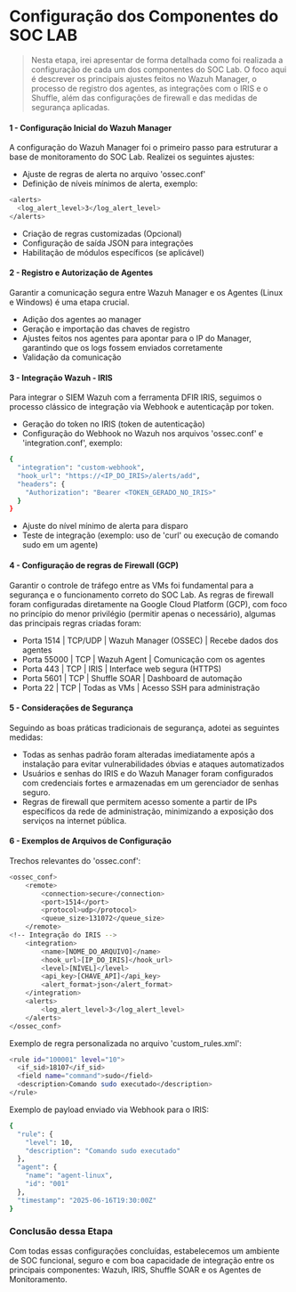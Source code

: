 # Configuração dos Componentes do SOC LAB

> Nesta etapa, irei apresentar de forma detalhada como foi realizada a configuração de cada um dos componentes do SOC Lab. O foco aqui é descrever os principais ajustes feitos no Wazuh Manager, o processo de registro dos agentes, as integrações com o IRIS e o Shuffle, além das configurações de firewall e das medidas de segurança aplicadas.

#### 1 - Configuração Inicial do Wazuh Manager
A configuração do Wazuh Manager foi o primeiro passo para estruturar a base de monitoramento do SOC Lab. Realizei os seguintes ajustes:
- Ajuste de regras de alerta no arquivo 'ossec.conf'
- Definição de níveis mínimos de alerta, exemplo:
``` bash 
<alerts>
  <log_alert_level>3</log_alert_level>
</alerts>
```
- Criação de regras customizadas (Opcional)
- Configuração de saída JSON para integrações
- Habilitação de módulos específicos (se aplicável)

#### 2 - Registro e Autorização de Agentes
Garantir a comunicação segura entre Wazuh Manager e os Agentes (Linux e Windows) é uma etapa crucial.
- Adição dos agentes ao manager
- Geração e importação das chaves de registro
- Ajustes feitos nos agentes para apontar para o IP do Manager, garantindo que os logs fossem enviados corretamente
- Validação da comunicação

#### 3 - Integração Wazuh - IRIS
Para integrar o SIEM Wazuh com a ferramenta DFIR IRIS, seguimos o processo clássico de integração via Webhook e autenticaçãp por token.
- Geração do token no IRIS (token de autenticação)
- Configuração do Webhook no Wazuh nos arquivos 'ossec.conf' e 'integration.conf', exemplo:
``` bash
{
  "integration": "custom-webhook",
  "hook_url": "https://<IP_DO_IRIS>/alerts/add",
  "headers": {
    "Authorization": "Bearer <TOKEN_GERADO_NO_IRIS>"
  }
}
```
- Ajuste do nível mínimo de alerta para disparo
- Teste de integração (exemplo: uso de 'curl' ou execução de comando sudo em um agente)

#### 4 - Configuração de regras de Firewall (GCP)
Garantir o controle de tráfego entre as VMs foi fundamental para a segurança e o funcionamento correto do SOC Lab. As regras de firewall foram configuradas diretamente na Google Cloud Platform (GCP), com foco no princípio do menor privilégio (permitir apenas o necessário), algumas das principais regras criadas foram:
- Porta 1514 | TCP/UDP | Wazuh Manager (OSSEC) | Recebe dados dos agentes
- Porta 55000 | TCP | Wazuh Agent | Comunicação com os agentes
- Porta 443 | TCP | IRIS | Interface web segura (HTTPS)
- Porta 5601 | TCP | Shuffle SOAR | Dashboard de automação
- Porta 22 | TCP | Todas as VMs | Acesso SSH para administração

#### 5 - Considerações de Segurança
Seguindo as boas práticas tradicionais de segurança, adotei as seguintes medidas:
- Todas as senhas padrão foram alteradas imediatamente após a instalação para evitar vulnerabilidades óbvias e ataques automatizados
- Usuários e senhas do IRIS e do Wazuh Manager foram configurados com credenciais fortes e armazenadas em um gerenciador de senhas seguro.
- Regras de firewall que permitem acesso somente a partir de IPs específicos da rede de administração, minimizando a exposição dos serviços na internet pública.

#### 6 - Exemplos de Arquivos de Configuração
Trechos relevantes do 'ossec.conf':

``` bash
<ossec_conf>
    <remote>
        <connection>secure</connection>
        <port>1514</port>
        <protocol>udp</protocol>
        <queue_size>131072</queue_size>
    </remote>
<!-- Integração do IRIS -->  
    <integration>
        <name>[NOME_DO_ARQUIVO]</name>
        <hook_url>[IP_DO_IRIS]</hook_url>
        <level>[NÍVEL]</level>
        <api_key>[CHAVE_API]</api_key>
        <alert_format>json</alert_format>
    </integration>
    <alerts>
        <log_alert_level>3</log_alert_level>
    </alerts>
</ossec_conf>
```
Exemplo de regra personalizada no arquivo 'custom_rules.xml':

``` bash
<rule id="100001" level="10">
  <if_sid>18107</if_sid>
  <field name="command">sudo</field>
  <description>Comando sudo executado</description>
</rule>
```

Exemplo de payload enviado via Webhook para o IRIS:
``` bash 
{
  "rule": {
    "level": 10,
    "description": "Comando sudo executado"
  },
  "agent": {
    "name": "agent-linux",
    "id": "001"
  },
  "timestamp": "2025-06-16T19:30:00Z"
}
```

### Conclusão dessa Etapa
Com todas essas configurações concluídas, estabelecemos um ambiente de SOC funcional, seguro e com boa capacidade de integração entre os principais componentes: Wazuh, IRIS, Shuffle SOAR e os Agentes de Monitoramento.